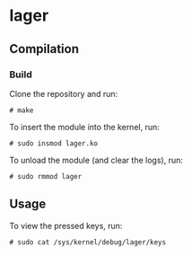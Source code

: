 # lager

## Compilation
### Build
Clone the repository and run:

    # make

To insert the module into the kernel, run:

    # sudo insmod lager.ko

To unload the module (and clear the logs), run:

    # sudo rmmod lager


## Usage
To view the pressed keys, run:

```
# sudo cat /sys/kernel/debug/lager/keys

```


